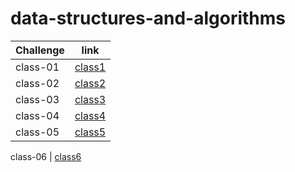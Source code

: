 # data-structures-and-algorithms

Challenge	|  link
------------|----------
class-01    | [class1](challenges/arrayReverse/array-reverse.js)
class-02    | [class2](challenges/arrayShift/array-shift.js)
class-03    | [class3](challenges/binary/array-binary-search.js)
class-04    | [class4](challenges/code4/code4.js)
class-05    | [class5](challenges/Data-Structures/linkedList/linked-list.js)

class-06    | [class6](challenges/)